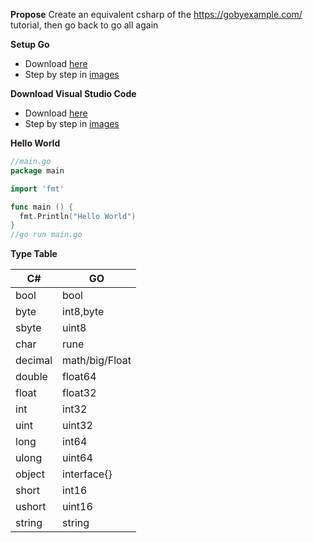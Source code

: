 **Propose**
Create an equivalent csharp of the https://gobyexample.com/ tutorial, then go back to go all  again

**Setup Go**
- Download [here](https://dl.google.com/go/go1.13.4.windows-amd64.msi)
- Step by step in [images](https://imgur.com/a/kvfzsrc)

**Download Visual Studio Code**
- Download [here](https://code.visualstudio.com/download#)
- Step by step in [images](https://imgur.com/a/fqsfHKe)

**Hello World**
```go
//main.go
package main

import 'fmt'

func main () {
  fmt.Println("Hello World")
}
//go run main.go
```


**Type Table**

|C#          |GO             |
|------------|---------------|
|bool        |bool           |
|byte        |int8,byte      |
|sbyte       |uint8          |
|char        |rune           |
|decimal     |math/big/Float|  
|double      |float64        |
|float       |float32        |
|int	     |int32          |
|uint        |uint32         |
|long        |int64          |
|ulong       |uint64         |
|object      |interface{}    |
|short       |int16          |
|ushort      |uint16         |
|string      |string         |
